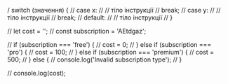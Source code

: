 / switch (значення) {
//   case x:
//     // тіло інструкції
//     break;
//   case y:
//     // тіло інструкції
//     break;
//   default:
//   // тіло інструкції
// }


// let cost = '';
// const subscription = 'AEtdgaz';

// if (subscription === 'free') {
//   cost = 0;
// } else if (subscription === 'pro') {
//   cost = 100;
// } else if (subscription === 'premium') {
//   cost = 500;
// } else {
//   console.log('Invalid subscription type');
// }

// console.log(cost);